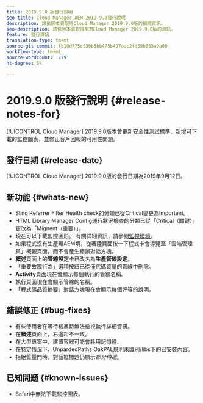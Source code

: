 ```yaml
---
title: 2019.9.0 版發行說明
seo-title: Cloud Manager AEM 2019.9.0發行說明
description: 請依照本頁取得Cloud Manager 2019.9.0版的相關資訊。
seo-description: 請依照本頁取得AEMCloud Manager 2019.9.0版的資訊。
feature: 發行資訊
translation-type: tm+mt
source-git-commit: fb10d775c930b5bb475b497aac2fd59b053a9a00
workflow-type: tm+mt
source-wordcount: '279'
ht-degree: 5%

---
```


# 2019.9.0 版發行說明 {#release-notes-for}

[!UICONTROL Cloud Manager] 2019.9.0版本會更新安全性測試標準、新增可下載的監控圖表，並修正客戶回報的可用性問題。

## 發行日期 {#release-date}

[!UICONTROL Cloud Manager] 2019.9.0版的發行日期為2019年9月12日。

## 新功能 {#whats-new}

* Sling Referrer Filter Health check的分類已從Critical變更為Importent。
* HTML Library Manager Config運行狀況檢查的分類已從「Critical（關鍵）」更改為「Mignent（重要）」。
* 現在可以下載監控圖形。 有關詳細資訊，請參閱[監視環境](monitor-your-environments.md)。
* 如果程式沒有生產環AEM境，從著陸頁面按一下程式卡會導覽至「雲端管理員」概觀頁面，而不會產生錯誤對話方塊。
* **概述**&#x200B;頁面上的&#x200B;**管線設定**&#x200B;卡已改名為&#x200B;**生產管線設定**。
* 「重要故障行為」選項按鈕已從僅代碼質量的管線中刪除。
* **Activity**&#x200B;頁面現在會顯示每個執行的管線名稱。
* 執行頁面現在會顯示管線的名稱。
* 「程式碼品質摘要」對話方塊現在會顯示每個評等的說明。

## 錯誤修正 {#bug-fixes}

* 有些使用者在等待核準時無法檢視執行詳細資訊。
* 在&#x200B;**概述**&#x200B;頁面上，右邊距不一致。
* 在大型專案中，建置容器可能會耗用記憶體。
* 在特定情況下，UnpardedPaths OakPAL規則未識別/libs下的已安裝內容。
* 拒絕質量門時，對話框標題仍顯示&#x200B;*部分傳遞*。

## 已知問題 {#known-issues}

* Safari中無法下載監控圖表。
